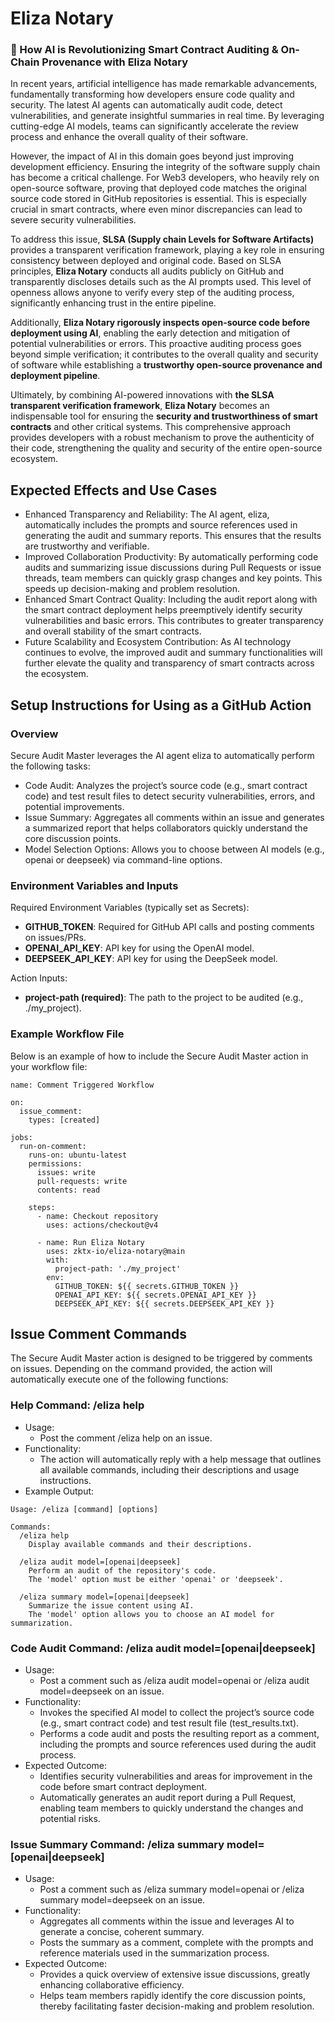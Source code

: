 # Eliza Notary
### 🚀 How AI is Revolutionizing Smart Contract Auditing & On-Chain Provenance with Eliza Notary

In recent years, artificial intelligence has made remarkable advancements, fundamentally transforming how developers ensure code quality and security. The latest AI agents can automatically audit code, detect vulnerabilities, and generate insightful summaries in real time. By leveraging cutting-edge AI models, teams can significantly accelerate the review process and enhance the overall quality of their software.

However, the impact of AI in this domain goes beyond just improving development efficiency. Ensuring the integrity of the software supply chain has become a critical challenge. For Web3 developers, who heavily rely on open-source software, proving that deployed code matches the original source code stored in GitHub repositories is essential. This is especially crucial in smart contracts, where even minor discrepancies can lead to severe security vulnerabilities.

To address this issue, **SLSA (Supply chain Levels for Software Artifacts)** provides a transparent verification framework, playing a key role in ensuring consistency between deployed and original code. Based on SLSA principles, **Eliza Notary** conducts all audits publicly on GitHub and transparently discloses details such as the AI prompts used. This level of openness allows anyone to verify every step of the auditing process, significantly enhancing trust in the entire pipeline.

Additionally, **Eliza Notary rigorously inspects open-source code before deployment using AI**, enabling the early detection and mitigation of potential vulnerabilities or errors. This proactive auditing process goes beyond simple verification; it contributes to the overall quality and security of software while establishing a **trustworthy open-source provenance and deployment pipeline**.

Ultimately, by combining AI-powered innovations with **the SLSA transparent verification framework**, **Eliza Notary** becomes an indispensable tool for ensuring the **security and trustworthiness of smart contracts** and other critical systems. This comprehensive approach provides developers with a robust mechanism to prove the authenticity of their code, strengthening the quality and security of the entire open-source ecosystem.

## Expected Effects and Use Cases
+ Enhanced Transparency and Reliability:
The AI agent, eliza, automatically includes the prompts and source references used in generating the audit and summary reports. This ensures that the results are trustworthy and verifiable.
+ Improved Collaboration Productivity:
By automatically performing code audits and summarizing issue discussions during Pull Requests or issue threads, team members can quickly grasp changes and key points. This speeds up decision-making and problem resolution.
+ Enhanced Smart Contract Quality:
Including the audit report along with the smart contract deployment helps preemptively identify security vulnerabilities and basic errors. This contributes to greater transparency and overall stability of the smart contracts.
+ Future Scalability and Ecosystem Contribution:
As AI technology continues to evolve, the improved audit and summary functionalities will further elevate the quality and transparency of smart contracts across the ecosystem.

## Setup Instructions for Using as a GitHub Action

### Overview

Secure Audit Master leverages the AI agent eliza to automatically perform the following tasks:

+ Code Audit:
Analyzes the project’s source code (e.g., smart contract code) and test result files to detect security vulnerabilities, errors, and potential improvements.
+ Issue Summary:
Aggregates all comments within an issue and generates a summarized report that helps collaborators quickly understand the core discussion points.
+ Model Selection Options:
Allows you to choose between AI models (e.g., openai or deepseek) via command-line options.

### Environment Variables and Inputs

Required Environment Variables (typically set as Secrets):
+ **GITHUB_TOKEN**: Required for GitHub API calls and posting comments on issues/PRs.
+ **OPENAI_API_KEY**: API key for using the OpenAI model.
+ **DEEPSEEK_API_KEY**: API key for using the DeepSeek model.

Action Inputs:
+ **project-path (required)**:
The path to the project to be audited (e.g., ./my_project).

### Example Workflow File

Below is an example of how to include the Secure Audit Master action in your workflow file:

```
name: Comment Triggered Workflow

on:
  issue_comment:
    types: [created]

jobs:
  run-on-comment:
    runs-on: ubuntu-latest
    permissions:
      issues: write
      pull-requests: write
      contents: read

    steps:
      - name: Checkout repository
        uses: actions/checkout@v4

      - name: Run Eliza Notary
        uses: zktx-io/eliza-notary@main
        with:
          project-path: './my_project'
        env:
          GITHUB_TOKEN: ${{ secrets.GITHUB_TOKEN }}
          OPENAI_API_KEY: ${{ secrets.OPENAI_API_KEY }}
          DEEPSEEK_API_KEY: ${{ secrets.DEEPSEEK_API_KEY }}
```

## Issue Comment Commands

The Secure Audit Master action is designed to be triggered by comments on issues. Depending on the command provided, the action will automatically execute one of the following functions:

### Help Command: **/eliza help**
+ Usage:
    + Post the comment /eliza help on an issue.
+ Functionality:
    + The action will automatically reply with a help message that outlines all available commands, including their descriptions and usage instructions.
+ Example Output:
```
Usage: /eliza [command] [options]

Commands:
  /eliza help
    Display available commands and their descriptions.

  /eliza audit model=[openai|deepseek]
    Perform an audit of the repository's code.
    The 'model' option must be either 'openai' or 'deepseek'.

  /eliza summary model=[openai|deepseek]
    Summarize the issue content using AI.
    The 'model' option allows you to choose an AI model for summarization.
```

### Code Audit Command: **/eliza audit model=[openai|deepseek]**
+ Usage:
    + Post a comment such as /eliza audit model=openai or /eliza audit model=deepseek on an issue.
+ Functionality:
    + Invokes the specified AI model to collect the project’s source code (e.g., smart contract code) and test result file (test_results.txt).
    +  Performs a code audit and posts the resulting report as a comment, including the prompts and source references used during the audit process.
+ Expected Outcome:
    + Identifies security vulnerabilities and areas for improvement in the code before smart contract deployment.
    + Automatically generates an audit report during a Pull Request, enabling team members to quickly understand the changes and potential risks.

### Issue Summary Command: **/eliza summary model=[openai|deepseek]**
+ Usage:
    + Post a comment such as /eliza summary model=openai or /eliza summary model=deepseek on an issue.
+ Functionality:
    + Aggregates all comments within the issue and leverages AI to generate a concise, coherent summary.
    + Posts the summary as a comment, complete with the prompts and reference materials used in the summarization process.
+ Expected Outcome:
    + Provides a quick overview of extensive issue discussions, greatly enhancing collaborative efficiency.
    + Helps team members rapidly identify the core discussion points, thereby facilitating faster decision-making and problem resolution.
